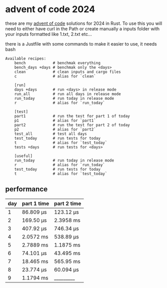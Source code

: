 # advent of code 2024
these are my [advent of code](https://adventofcode.com/2024) solutions for 2024 in Rust. To use this you will need to either have curl in the Path or create manually a inputs folder with your inputs formatted like 1.txt, 2.txt etc... 

there is a Justfile with some commands to make it easier to use, it needs bash
```just
Available recipes:
    bench            # benchmak everything
    bench_days +days # benchmak only the <days>
    clean            # clean inputs and cargo files
    c                # alias for `clean`

    [run]
    days +days       # run <days> in release mode
    run_all          # run all days in release mode
    run_today        # run today in release mode
    r                # alias for `run_today`

    [test]
    part1            # run the test for part 1 of today
    p1               # alias for `part1`
    part2            # run the test for part 2 of today
    p2               # alias for `part2`
    test_all         # test all days
    test_today       # run tests for today
    t                # alias for `test_today`
    tests +days      # run tests for <days>

    [useful]
    run_today        # run today in release mode
    r                # alias for `run_today`
    test_today       # run tests for today
    t                # alias for `test_today`
```

## performance

| day | part 1 time  | part 2 time |
| --- | ------------ | ----------- |
| 1   |   86.809 µs  |  123.12 µs  |
| 2   |   169.50 µs  |  2.3958 ms  |
| 3   |   407.92 µs  |  746.34 µs  |
| 4   |   2.0572 ms  |  538.89 µs  |
| 5   |   2.7889 ms  |  1.1875 ms  |
| 6   |   74.101 µs  |  43.495 ms  |
| 7   |   18.465 ms  |  565.95 ms  |
| 8   |   23.774 µs  |  60.094 µs  |
| 9   |   1.1794 ms  |  _________  |
